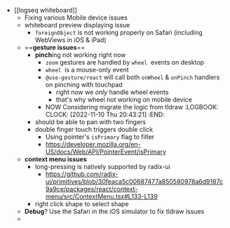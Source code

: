 - [[logseq whiteboard]]
	- Fixing various Mobile device issues
	- whiteboard preview displaying issue
		- `foreignObject` is not working properly on Safari (including WebViews in iOS & iPad)
	- ==**gesture issues**==
		- **pinch**ing not working right now
			- `zoom` gestures are handled by `wheel`  events on desktop
			- `wheel`  is a mouse-only event
			- `@use-gesture/react` will call both `onWheel` & `onPinch` handlers on pinching with touchpad
				- right now we *only* handle wheel events
				- that's why wheel not working on mobile device
			- NOW Considering migrate the logic from tldraw
			  :LOGBOOK:
			  CLOCK: [2022-11-10 Thu 20:43:21]
			  :END:
		- should be able to pan with two fingers
		- double finger touch triggers double click
			- Using pointer's `isPrimary` flag to filter
			- https://developer.mozilla.org/en-US/docs/Web/API/PointerEvent/isPrimary
	- **context menu issues**
		- long-pressing is natively supported by radix-ui
			- https://github.com/radix-ui/primitives/blob/30feaca5c00687477a850580978a6d9187c9a9ce/packages/react/context-menu/src/ContextMenu.tsx#L133-L139
		- right click shape to select shape
	- **Debug**? Use the Safari in the iOS simulator to fix tldraw issues
	-